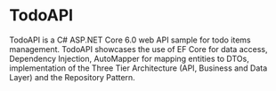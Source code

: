 # TodoAPI

TodoAPI is a C# ASP.NET Core 6.0 web API sample for todo items management. TodoAPI showcases the use of EF Core for data access, Dependency Injection, AutoMapper for mapping entities to DTOs, implementation of the Three Tier Architecture (API, Business and Data Layer) and the Repository Pattern.
